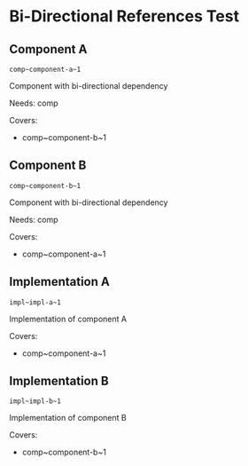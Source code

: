 # Bi-Directional References Test

## Component A
`comp~component-a~1`

Component with bi-directional dependency

Needs: comp

Covers:
- comp~component-b~1

## Component B
`comp~component-b~1`

Component with bi-directional dependency

Needs: comp

Covers:
- comp~component-a~1

## Implementation A
`impl~impl-a~1`

Implementation of component A

Covers:
- comp~component-a~1

## Implementation B
`impl~impl-b~1`

Implementation of component B

Covers:
- comp~component-b~1